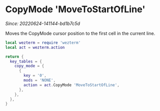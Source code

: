 # CopyMode 'MoveToStartOfLine'

*Since: 20220624-141144-bd1b7c5d*

Moves the CopyMode cursor position to the first cell in the current line.

```lua
local wezterm = require 'wezterm'
local act = wezterm.action

return {
  key_tables = {
    copy_mode = {
      {
        key = '0',
        mods = 'NONE',
        action = act.CopyMode 'MoveToStartOfLine',
      },
    },
  },
}
```

